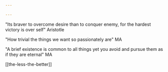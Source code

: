 ```yaml
---
 
---
```


"Its braver to overcome desire than to conquer enemy, for the hardest victory is over self" Aristotle 

"How trivial the things we want so passionately are" MA 

"A brief existence is common to all things yet you avoid and pursue them as if they are eternal" MA 

[[the-less-the-better]]
